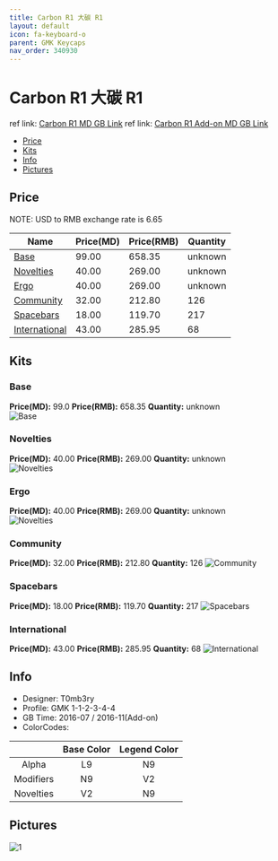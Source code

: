 ```yaml
---
title: Carbon R1 大碳 R1
layout: default
icon: fa-keyboard-o
parent: GMK Keycaps
nav_order: 340930
---
```


# Carbon R1 大碳 R1

ref link: [Carbon R1 MD GB Link](https://www.massdrop.com/buy/gmk-carbon-custom-keycap-set)
ref link: [Carbon R1 Add-on MD GB Link](https://drop.com/buy/gmk-carbon-add-on-kit)

* [Price](#price)
* [Kits](#kits)
* [Info](#info)
* [Pictures](#pictures)


## Price  
NOTE: USD to RMB exchange rate is 6.65

| Name          | Price(MD)    |  Price(RMB) | Quantity |
| ------------- | ------------ |  ---------- | -------- |
|[Base](#base)|99.00|658.35|unknown|
|[Novelties](#novelties)|40.00|269.00|unknown|
|[Ergo](#ergo)|40.00|269.00|unknown|
|[Community](#community)|32.00|212.80|126|
|[Spacebars](#spacebars)|18.00|119.70|217|
|[International](#international)|43.00|285.95|68|


## Kits
### Base
**Price(MD):** 99.0    **Price(RMB):** 658.35    **Quantity:** unknown  
<img src="{{ 'assets/images/gmk-keycaps/carbonr1/kits_pics/base.jpg' | relative_url }}" alt="Base" class="image featured">

### Novelties
**Price(MD):** 40.00    **Price(RMB):** 269.00    **Quantity:** unknown  
<img src="{{ 'assets/images/gmk-keycaps/carbonr1/kits_pics/novelties.png' | relative_url }}" alt="Novelties" class="image featured">

### Ergo
**Price(MD):** 40.00    **Price(RMB):** 269.00    **Quantity:** unknown  
<img src="{{ 'assets/images/gmk-keycaps/carbonr1/kits_pics/ergodox.jpg' | relative_url }}" alt="Novelties" class="image featured">

### Community
**Price(MD):** 32.00    **Price(RMB):** 212.80    **Quantity:** 126
<img src="{{ 'assets/images/gmk-keycaps/carbonr1/kits_pics/community.jpg' | relative_url }}" alt="Community" class="image featured">

### Spacebars
**Price(MD):** 18.00    **Price(RMB):** 119.70    **Quantity:** 217
<img src="{{ 'assets/images/gmk-keycaps/carbonr1/kits_pics/spacebars.png' | relative_url }}" alt="Spacebars" class="image featured">

### International
**Price(MD):** 43.00    **Price(RMB):** 285.95    **Quantity:** 68
<img src="{{ 'assets/images/gmk-keycaps/carbonr1/kits_pics/international.jpg' | relative_url }}" alt="International" class="image featured">


## Info
* Designer: T0mb3ry
* Profile: GMK 1-1-2-3-4-4
* GB Time: 2016-07 / 2016-11(Add-on)
* ColorCodes:  

| |Base Color     | Legend Color
| :-------------: | :-------------: | :------------:
|Alpha|L9|N9
|Modifiers|N9|V2
|Novelties|V2|N9


## Pictures
<img src="{{ 'assets/images/gmk-keycaps/carbonr1/rendering_pics/1.jpg' | relative_url }}" alt="1" class="image featured">
